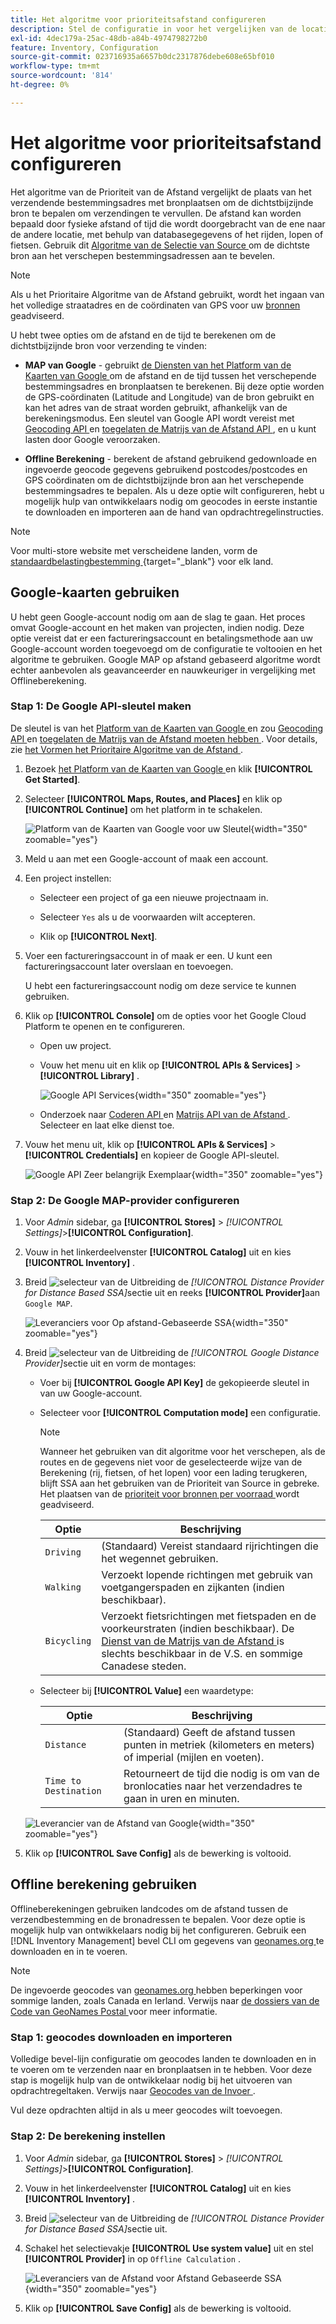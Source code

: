 ```yaml
---
title: Het algoritme voor prioriteitsafstand configureren
description: Stel de configuratie in voor het vergelijken van de locatie van het verzendadres met de bronlocaties om de dichtstbijzijnde bron voor het uitvoeren van verzendingen te bepalen.
exl-id: 4dec179a-25ac-48db-a84b-4974798272b0
feature: Inventory, Configuration
source-git-commit: 023716935a6657b0dc2317876debe608e65bf010
workflow-type: tm+mt
source-wordcount: '814'
ht-degree: 0%

---
```


# Het algoritme voor prioriteitsafstand configureren

Het algoritme van de Prioriteit van de Afstand vergelijkt de plaats van het verzendende bestemmingsadres met bronplaatsen om de dichtstbijzijnde bron te bepalen om verzendingen te vervullen. De afstand kan worden bepaald door fysieke afstand of tijd die wordt doorgebracht van de ene naar de andere locatie, met behulp van databasegegevens of het rijden, lopen of fietsen. Gebruik dit [ Algoritme van de Selectie van Source ](selection-reservations.md) om de dichtste bron aan het verschepen bestemmingsadressen aan te bevelen.

>[!NOTE]
>
>Als u het Prioritaire Algoritme van de Afstand gebruikt, wordt het ingaan van het volledige straatadres en de coördinaten van GPS voor uw [ bronnen ](sources-add.md) geadviseerd.

U hebt twee opties om de afstand en de tijd te berekenen om de dichtstbijzijnde bron voor verzending te vinden:

- **MAP van Google** - gebruikt [ de Diensten van het Platform van de Kaarten van Google ][1] om de afstand en de tijd tussen het verschepende bestemmingsadres en bronplaatsen te berekenen. Bij deze optie worden de GPS-coördinaten (Latitude and Longitude) van de bron gebruikt en kan het adres van de straat worden gebruikt, afhankelijk van de berekeningsmodus. Een sleutel van Google API wordt vereist met [ Geocoding API ][2] en [ toegelaten de Matrijs van de Afstand API ][3], en u kunt lasten door Google veroorzaken.

- **Offline Berekening** - berekent de afstand gebruikend gedownloade en ingevoerde geocode gegevens gebruikend postcodes/postcodes en GPS coördinaten om de dichtstbijzijnde bron aan het verschepende bestemmingsadres te bepalen. Als u deze optie wilt configureren, hebt u mogelijk hulp van ontwikkelaars nodig om geocodes in eerste instantie te downloaden en importeren aan de hand van opdrachtregelinstructies.

>[!NOTE]
>
>Voor multi-store website met verscheidene landen, vorm de [ standaardbelastingbestemming ](../stores-purchase/tax-class.md#default-tax-destination){target="_blank"} voor elk land.

## Google-kaarten gebruiken

U hebt geen Google-account nodig om aan de slag te gaan. Het proces omvat Google-account en het maken van projecten, indien nodig. Deze optie vereist dat er een factureringsaccount en betalingsmethode aan uw Google-account worden toegevoegd om de configuratie te voltooien en het algoritme te gebruiken.
Google MAP op afstand gebaseerd algoritme wordt echter aanbevolen als geavanceerder en nauwkeuriger in vergelijking met Offlineberekening.

### Stap 1: De Google API-sleutel maken

De sleutel is van het [ Platform van de Kaarten van Google ][1] en zou [ Geocoding API ][2] en [ toegelaten de Matrijs van de Afstand moeten hebben ][3]. Voor details, zie [ het Vormen het Prioritaire Algoritme van de Afstand ](distance-priority-algorithm.md).

1. Bezoek [ het Platform van de Kaarten van Google ][1] en klik **[!UICONTROL Get Started]**.

1. Selecteer **[!UICONTROL Maps, Routes, and Places]** en klik op **[!UICONTROL Continue]** om het platform in te schakelen.

   ![ Platform van de Kaarten van Google voor uw Sleutel ](assets/inventory-google-key1.png){width="350" zoomable="yes"}

1. Meld u aan met een Google-account of maak een account.

1. Een project instellen:

   - Selecteer een project of ga een nieuwe projectnaam in.

   - Selecteer `Yes` als u de voorwaarden wilt accepteren.

   - Klik op **[!UICONTROL Next]**.

1. Voer een factureringsaccount in of maak er een. U kunt een factureringsaccount later overslaan en toevoegen.

   U hebt een factureringsaccount nodig om deze service te kunnen gebruiken.

1. Klik op **[!UICONTROL Console]** om de opties voor het Google Cloud Platform te openen en te configureren.

   - Open uw project.

   - Vouw het menu uit en klik op **[!UICONTROL APIs & Services]** > **[!UICONTROL Library]** .

     ![ Google API Services ](assets/inventory-google-key2.png){width="350" zoomable="yes"}

   - Onderzoek naar [ Coderen API ][2] en [ Matrijs API van de Afstand ][3]. Selecteer en laat elke dienst toe.

1. Vouw het menu uit, klik op **[!UICONTROL APIs & Services]** > **[!UICONTROL Credentials]** en kopieer de Google API-sleutel.

   ![ Google API Zeer belangrijk Exemplaar ](assets/inventory-google-key3.png){width="350" zoomable="yes"}

### Stap 2: De Google MAP-provider configureren

1. Voor _Admin_ sidebar, ga **[!UICONTROL Stores]** > _[!UICONTROL Settings]_>**[!UICONTROL Configuration]**.

1. Vouw in het linkerdeelvenster **[!UICONTROL Catalog]** uit en kies **[!UICONTROL Inventory]** .

1. Breid ![ selecteur van de Uitbreiding ](../assets/icon-display-expand.png) de _[!UICONTROL Distance Provider for Distance Based SSA]_&#x200B;sectie uit en reeks **[!UICONTROL Provider]**&#x200B;aan `Google MAP`.

   ![ Leveranciers voor Op afstand-Gebaseerde SSA ](assets/config-catalog-inventory-distance-provider.png){width="350" zoomable="yes"}

1. Breid ![ selecteur van de Uitbreiding ](../assets/icon-display-expand.png) de _[!UICONTROL Google Distance Provider]_&#x200B;sectie uit en vorm de montages:

   - Voer bij **[!UICONTROL Google API Key]** de gekopieerde sleutel in van uw Google-account.

   - Selecteer voor **[!UICONTROL Computation mode]** een configuratie.

     >[!NOTE]
     >
     >Wanneer het gebruiken van dit algoritme voor het verschepen, als de routes en de gegevens niet voor de geselecteerde wijze van de Berekening (rij, fietsen, of het lopen) voor een lading terugkeren, blijft SSA aan het gebruiken van de Prioriteit van Source in gebreke. Het plaatsen van de [ prioriteit voor bronnen per voorraad ](stocks-prioritize-sources.md) wordt geadviseerd.

     | Optie | Beschrijving |
     | ----- | ----- |
     | `Driving` | (Standaard) Vereist standaard rijrichtingen die het wegennet gebruiken. |
     | `Walking` | Verzoekt lopende richtingen met gebruik van voetgangerspaden en zijkanten (indien beschikbaar). |
     | `Bicycling` | Verzoekt fietsrichtingen met fietspaden en de voorkeurstraten (indien beschikbaar). De [ Dienst van de Matrijs van de Afstand ][4] is slechts beschikbaar in de V.S. en sommige Canadese steden. |

   - Selecteer bij **[!UICONTROL Value]** een waardetype:

     | Optie | Beschrijving |
     | ----- | ----- |
     | `Distance` | (Standaard) Geeft de afstand tussen punten in metriek (kilometers en meters) of imperial (mijlen en voeten). |
     | `Time to Destination` | Retourneert de tijd die nodig is om van de bronlocaties naar het verzendadres te gaan in uren en minuten. |

   ![ Leverancier van de Afstand van Google ](assets/config-catalog-inventory-distance-provider-settings.png){width="350" zoomable="yes"}

1. Klik op **[!UICONTROL Save Config]** als de bewerking is voltooid.

## Offline berekening gebruiken

Offlineberekeningen gebruiken landcodes om de afstand tussen de verzendbestemming en de bronadressen te bepalen. Voor deze optie is mogelijk hulp van ontwikkelaars nodig bij het configureren. Gebruik een [!DNL Inventory Management] bevel CLI om gegevens van [ geonames.org ][5] te downloaden en in te voeren.

>[!NOTE]
>
>De ingevoerde geocodes van [ geonames.org ][5] hebben beperkingen voor sommige landen, zoals Canada en Ierland. Verwijs naar [ de dossiers van de Code van GeoNames Postal ][6] voor meer informatie.

### Stap 1: geocodes downloaden en importeren

Volledige bevel-lijn configuratie om geocodes landen te downloaden en in te voeren om te verzenden naar en bronplaatsen in te hebben. Voor deze stap is mogelijk hulp van de ontwikkelaar nodig bij het uitvoeren van opdrachtregeltaken. Verwijs naar [ Geocodes van de Invoer ](cli.md#import-geocodes).

Vul deze opdrachten altijd in als u meer geocodes wilt toevoegen.

### Stap 2: De berekening instellen

1. Voor _Admin_ sidebar, ga **[!UICONTROL Stores]** > _[!UICONTROL Settings]_>**[!UICONTROL Configuration]**.

1. Vouw in het linkerdeelvenster **[!UICONTROL Catalog]** uit en kies **[!UICONTROL Inventory]** .

1. Breid ![ selecteur van de Uitbreiding ](../assets/icon-display-expand.png) de _[!UICONTROL Distance Provider for Distance Based SSA]_&#x200B;sectie uit.

1. Schakel het selectievakje **[!UICONTROL Use system value]** uit en stel **[!UICONTROL Provider]** in op `Offline Calculation` .

   ![ Leveranciers van de Afstand voor Afstand Gebaseerde SSA ](assets/inventory-distance-offline.png){width="350" zoomable="yes"}

1. Klik op **[!UICONTROL Save Config]** als de bewerking is voltooid.

[1]: https://cloud.google.com/maps-platform/
[2]: https://developers.google.com/maps/documentation/geocoding/start
[3]: https://developers.google.com/maps/documentation/distance-matrix/start
[4]: https://developers.google.com/maps/documentation/javascript/distancematrix#travel_modes
[5]: https://www.geonames.org/
[6]: https://download.geonames.org/export/zip/readme.txt

